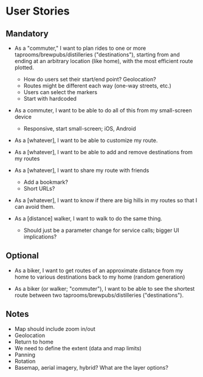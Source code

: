 # User Stories

## Mandatory

* As a "commuter," I want to plan rides to one or more taprooms/brewpubs/distilleries ("destinations"), starting from and ending at an arbitrary location (like home), with the most efficient route plotted.
  * How do users set their start/end point? Geolocation?
  * Routes might be different each way (one-way streets, etc.)
  * Users can select the markers
  * Start with hardcoded

* As a commuter, I want to be able to do all of this from my small-screen device
  * Responsive, start small-screen; iOS, Android

* As a [whatever], I want to be able to customize my route.
* As a [whatever], I want to be able to add and remove destinations from my routes
* As a [whatever], I want to share my route with friends
  * Add a bookmark?
  * Short URLs?
* As a [whatever], I want to know if there are big hills in my routes so that I can avoid them.
* As a [distance] walker, I want to walk to do the same thing.
  * Should just be a parameter change for service calls; bigger UI implications?


## Optional

* As a biker, I want to get routes of an approximate distance from my home to various destinations back to my home (random generation)


* As a biker (or walker; "commuter"), I want to be able to see the shortest route between two taprooms/brewpubs/distilleries ("destinations").

## Notes

* Map should include zoom in/out
* Geolocation
* Return to home
* We need to define the extent (data and map limits)
* Panning
* Rotation
* Basemap, aerial imagery, hybrid? What are the layer options?
